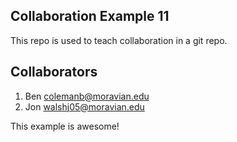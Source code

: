 
## Collaboration Example 11

This repo is used to teach collaboration in a git repo.

## Collaborators

1. Ben colemanb@moravian.edu
2. Jon walshj05@moravian.edu

This example is awesome!


